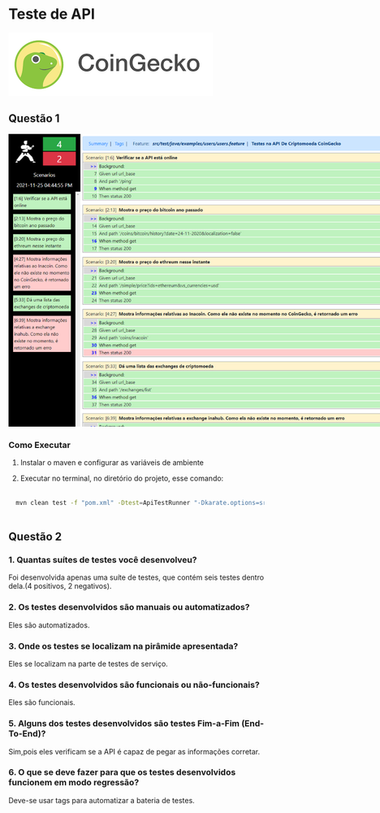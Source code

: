 # Teste de API 

<img src="img/gecko.png" style="max-width: 80vw">

## Questão 1

<img src="img/karate.png" style="max-width: 80vw">

### Como Executar

   1. Instalar o maven e configurar as variáveis de ambiente

   2. Executar no terminal, no diretório do projeto, esse comando:
   
 ```bash
    
   mvn clean test -f "pom.xml" -Dtest=ApiTestRunner "-Dkarate.options=src\test\java\examples\users\users.feature"
    
 ```
    
## Questão 2

### 1. Quantas suítes de testes você desenvolveu?

Foi desenvolvida apenas uma suíte de testes, que contém seis testes dentro dela.(4 positivos, 2 negativos).

### 2. Os testes desenvolvidos são manuais ou automatizados?

Eles são automatizados.

### 3. Onde os testes se localizam na pirâmide apresentada?

Eles se localizam na parte de testes de serviço.

### 4. Os testes desenvolvidos são funcionais ou não-funcionais?

Eles são funcionais.

### 5. Alguns dos testes desenvolvidos são testes Fim-a-Fim (End-To-End)?

Sim,pois eles verificam se a API é capaz de pegar as informações corretar.

### 6. O que se deve fazer para que os testes desenvolvidos funcionem em modo regressão?

Deve-se usar tags para automatizar a bateria de testes.
